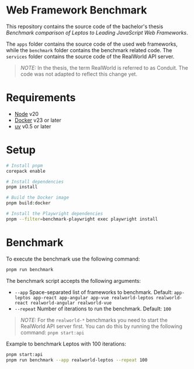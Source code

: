 # Web Framework Benchmark

This repository contains the source code of the bachelor's thesis 
*Benchmark comparison of Leptos to Leading JavaScript Web Frameworks*.

The `apps` folder contains the source code of the used web frameworks, 
while the `benchmark` folder contains the benchmark related code.
The `services` folder contains the source code of the RealWorld API server.

> *NOTE:*
> In the thesis, the term RealWorld is referred to as Conduit. The code was
> not adapted to reflect this change yet.

# Requirements

- [Node](https://nodejs.org/en/download) v20
- [Docker](https://docs.docker.com/engine/install/) v23 or later
- [uv](https://docs.astral.sh/uv/getting-started/installation/) v0.5 or later

# Setup

```bash
# Install pnpm
corepack enable

# Install dependencies
pnpm install

# Build the Docker image
pnpm build:docker

# Install the Playwright dependencies
pnpm --filter=benchmark-playwright exec playwright install
```

# Benchmark

To execute the benchmark use the following command:

```bash
pnpm run benchmark
```

The benchmark script accepts the following arguments:

* `--app` Space-separated list of frameworks to benchmark. Default:
  `app-leptos app-react app-angular app-vue realworld-leptos realworld-react realworld-angular realworld-vue`
* `--repeat` Number of iterations to run the benchmark. Default: `100`

> *NOTE:*
> For the `realworld-*` benchmarks you need to start the RealWorld API server first.
> You can do this by running the following command: `pnpm start:api`

Example to benchmark Leptos with 100 iterations:

```bash
pnpm start:api
pnpm run benchmark --app realworld-leptos --repeat 100
```
